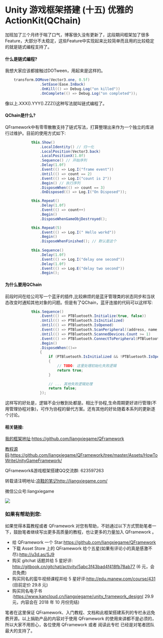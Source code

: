 # Unity 游戏框架搭建 (十五) 优雅的 ActionKit(QChain)

加班加了三个月终于喘了口气，博客很久没有更新了，这段期间框架加了很多Feature，大部分不太稳定，这些Feature中实现起来比较简单而且用的比较稳定的就是链式编程支持了。

#### 什么是链式编程?

我想大家应该都接触过DOTween，用起来是这样的。
``` csharp
	transform.DOMove(Vector3.one, 0.5f)
				.SetEase(Ease.InBack)
				.OnKill(() => Debug.Log("on killed"))
				.OnComplete(() => Debug.Log("on completed"));
```
像以上.XXX().YYY().ZZZ()这种写法就叫链式编程了。

#### QChain是什么?

QFramework中有零零散散支持了链式写法，打算整理出来作为一个独立的库进行过维护。目前的使用方式如下:
``` csharp
			this.Show()
				.LocalIdentity() // 归一化
				.LocalPosition(Vector3.back)
				.LocalPositionX(1.0f)
				.Sequence() // 开始序列
				.Delay(1.0f)
				.Event(() => Log.I("frame event"))
				.Until(() => count == 2)
				.Event(() => Log.I("count is 2"))
				.Begin() // 执行序列
				.DisposeWhen(() => count == 3)
				.OnDisposed(() => Log.I("On Disposed"));

			this.Repeat()
				.Delay(1.0f)
				.Event(() => count++)
				.Begin()
				.DisposeWhenGameObjDestroyed();

			this.Repeat(5)
				.Event(() => Log.I(" Hello workd"))
				.Begin()
				.DisposeWhenFinished(); // 默认是这个
			
			this.Sequence()
				.Delay(1.0f)
				.Event(() => Log.I("delay one second"))
				.Delay(1.0f)
				.Event(() => Log.E("delay two second"))
				.Begin();
```

#### 为什么要用QChain

前段时间在给公司写一个蓝牙的插件,比较麻烦的是蓝牙管理类的状态同步和当状态改变时通知其他对象的问题。但是有了QChain，蓝牙连接的代码可以这样写:
``` csharp
			this.Sequence()
				.Event(() => PTBluetooth.Initialize(true, false))
				.Until(() => PTBluetooth.IsInitialized)
				.Until(() => PTBluetooth.IsOpened)
				.Event(() => PTBluetooth.ScanPeripheral((address, name, rssi, adInfo) => name.Contains("device")))
				.Until(() => PTBluetooth.ScannedDevices.Count >= 1)
				.Event(() => PTBluetooth.ConnectToPeripheral(PTBluetooth.ScannedDevices[0].Address))
				.Begin()
				.DisposeWhen(()=>
				{
					if (PTBluetooth.IsInitialized && !PTBluetooth.IsOpened)
					{
						// TODO: 这里处理初始化失败逻辑
						return true;
					}
					
					// ... 其他失败逻辑处理
					return false;
				});
```
这样写的好处是，逻辑不会分散到处都是。相比于协程,生命周期更好进行管理(不用管理协程对象)，可作为协程的替代方案。还有其他的好处随着本系列的更新逐个讨论。

#### 相关链接:

[我的框架地址](https://github.com/liangxiegame/QFramework):https://github.com/liangxiegame/QFramework

[教程源码](https://github.com/liangxiegame/QFramework/tree/master/Assets/HowToWriteUnityGameFramework):https://github.com/liangxiegame/QFramework/tree/master/Assets/HowToWriteUnityGameFramework/

QFramework&游戏框架搭建QQ交流群: 623597263

转载请注明地址:[凉鞋的笔记](http://liangxiegame.com/)http://liangxiegame.com/

微信公众号:liangxiegame

![](https://ws2.sinaimg.cn/large/006tKfTcgy1frqsk953swj30by0byt9i.jpg)

### 如果有帮助到您:

如果觉得本篇教程或者 QFramework 对您有帮助，不妨通过以下方式赞助笔者一下，鼓励笔者继续写出更多高质量的教程，也让更多的力量加入 QFramework 。

- 给 QFramework 一个 Star:https://github.com/liangxiegame/QFramework
- 下载 Asset Store 上的 QFramework 给个五星(如果有评论小的真是感激不尽):http://u3d.as/SJ9
- 购买 gitchat 话题并给 5 星好评: http://gitbook.cn/gitchat/activity/5abc3f43bad4f418fb78ab77 (6 元，会员免费)
- 购买同名的蛮牛视频课程并给 5 星好评:http://edu.manew.com/course/431 (目前定价 29.8 元)
- 购买同名电子书 :https://www.kancloud.cn/liangxiegame/unity_framework_design( 29.9 元，内容会在 2018 年 10 月份完结)

笔者在这里保证 QFramework、入门教程、文档和此框架搭建系列的专栏永远免费开源。以上捐助产品的内容对于使用 QFramework 的使用来讲都不是必须的，所以大家不用担心，各位使用 QFramework 或者 阅读此专栏 已经是对笔者团队最大的支持了。